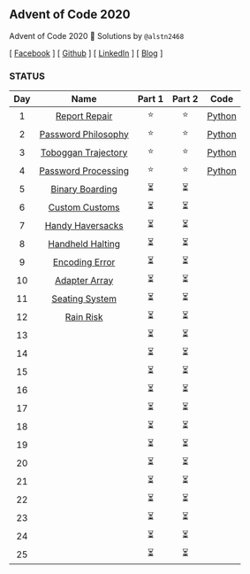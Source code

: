 ## Advent of Code 2020

Advent of Code 2020 🎄 Solutions by `@alstn2468`

[ [Facebook](https://www.facebook.com/profile.php?id=100003769223078) ] [ [Github](https://github.com/alstn2468) ] [ [LinkedIn](https://www.linkedin.com/in/minsu-kim-336289160/) ] [ [Blog](https://alstn2468.github.io/) ]

### STATUS

| Day |                            Name                            | Part 1 | Part 2 |             Code              |
| :-: | :--------------------------------------------------------: | :----: | :----: | :---------------------------: |
|  1  |    [Report Repair](https://adventofcode.com/2020/day/1)    |  ⭐️   |  ⭐️   | [Python](Python/Day1/code.py) |
|  2  | [Password Philosophy](https://adventofcode.com/2020/day/2) |  ⭐️   |  ⭐️   | [Python](Python/Day2/code.py) |
|  3  | [Toboggan Trajectory](https://adventofcode.com/2020/day/3) |  ⭐️   |  ⭐️   | [Python](Python/Day3/code.py) |
|  4  | [Password Processing](https://adventofcode.com/2020/day/4) |  ⭐️   |  ⭐️   | [Python](Python/Day4/code.py) |
|  5  |   [Binary Boarding](https://adventofcode.com/2020/day/5)   |   ⏳   |   ⏳   |                               |
|  6  |   [Custom Customs](https://adventofcode.com/2020/day/6)    |   ⏳   |   ⏳   |                               |
|  7  |  [Handy Haversacks](https://adventofcode.com/2020/day/7)   |   ⏳   |   ⏳   |                               |
|  8  |  [Handheld Halting](https://adventofcode.com/2020/day/8)   |   ⏳   |   ⏳   |                               |
|  9  |   [Encoding Error](https://adventofcode.com/2020/day/9)    |   ⏳   |   ⏳   |                               |
| 10  |   [Adapter Array](https://adventofcode.com/2020/day/10)    |   ⏳   |   ⏳   |                               |
| 11  |   [Seating System](https://adventofcode.com/2020/day/11)   |   ⏳   |   ⏳   |                               |
| 12  |     [Rain Risk](https://adventofcode.com/2020/day/12)      |   ⏳   |   ⏳   |                               |
| 13  |                                                            |   ⏳   |   ⏳   |                               |
| 14  |                                                            |   ⏳   |   ⏳   |                               |
| 15  |                                                            |   ⏳   |   ⏳   |                               |
| 16  |                                                            |   ⏳   |   ⏳   |                               |
| 17  |                                                            |   ⏳   |   ⏳   |                               |
| 18  |                                                            |   ⏳   |   ⏳   |                               |
| 19  |                                                            |   ⏳   |   ⏳   |                               |
| 20  |                                                            |   ⏳   |   ⏳   |                               |
| 21  |                                                            |   ⏳   |   ⏳   |                               |
| 22  |                                                            |   ⏳   |   ⏳   |                               |
| 23  |                                                            |   ⏳   |   ⏳   |                               |
| 24  |                                                            |   ⏳   |   ⏳   |                               |
| 25  |                                                            |   ⏳   |   ⏳   |                               |
